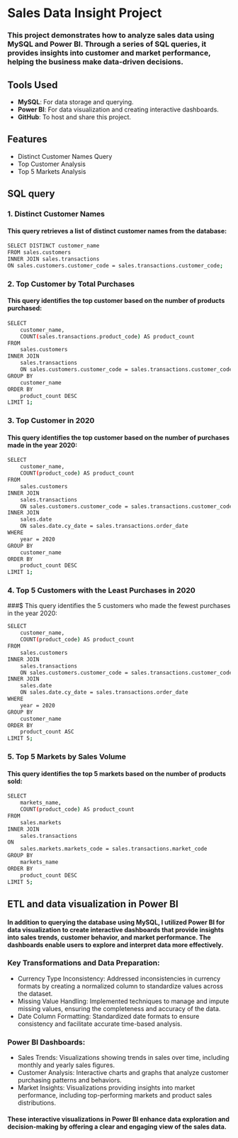 # Sales Data Insight Project
### This project demonstrates how to analyze sales data using MySQL and Power BI. Through a series of SQL queries, it provides insights into customer and market performance, helping the business make data-driven decisions.
## Tools Used

- **MySQL**: For data storage and querying.
- **Power BI**: For data visualization and creating interactive dashboards.
- **GitHub**: To host and share this project.

## Features

- Distinct Customer Names Query
- Top Customer Analysis
- Top 5 Markets Analysis

## SQL query
### 1. Distinct Customer Names
#### This query retrieves a list of distinct customer names from the database:

```bash
SELECT DISTINCT customer_name 
FROM sales.customers 
INNER JOIN sales.transactions 
ON sales.customers.customer_code = sales.transactions.customer_code;
```
### 2. Top Customer by Total Purchases
#### This query identifies the top customer based on the number of products purchased:
```bash
SELECT 
    customer_name,
    COUNT(sales.transactions.product_code) AS product_count
FROM 
    sales.customers
INNER JOIN 
    sales.transactions 
    ON sales.customers.customer_code = sales.transactions.customer_code
GROUP BY 
    customer_name
ORDER BY 
    product_count DESC
LIMIT 1;

```
### 3. Top Customer in 2020
#### This query identifies the top customer based on the number of purchases made in the year 2020:
```bash
SELECT 
    customer_name,
    COUNT(product_code) AS product_count
FROM 
    sales.customers 
INNER JOIN 
    sales.transactions  
    ON sales.customers.customer_code = sales.transactions.customer_code
INNER JOIN 
    sales.date
    ON sales.date.cy_date = sales.transactions.order_date
WHERE 
    year = 2020
GROUP BY 
    customer_name
ORDER BY 
    product_count DESC
LIMIT 1;

```
### 4. Top 5 Customers with the Least Purchases in 2020
###$ This query identifies the 5 customers who made the fewest purchases in the year 2020:
```bash
SELECT 
    customer_name,
    COUNT(product_code) AS product_count
FROM 
    sales.customers 
INNER JOIN 
    sales.transactions  
    ON sales.customers.customer_code = sales.transactions.customer_code
INNER JOIN 
    sales.date
    ON sales.date.cy_date = sales.transactions.order_date
WHERE 
    year = 2020
GROUP BY 
    customer_name
ORDER BY 
    product_count ASC
LIMIT 5;


```
### 5. Top 5 Markets by Sales Volume
#### This query identifies the top 5 markets based on the number of products sold:
```bash
SELECT 
    markets_name,
    COUNT(product_code) AS product_count
FROM 
    sales.markets
INNER JOIN
    sales.transactions
ON
    sales.markets.markets_code = sales.transactions.market_code
GROUP BY
    markets_name
ORDER BY
    product_count DESC
LIMIT 5;


```
## ETL and data visualization in Power BI
#### In addition to querying the database using MySQL, I utilized Power BI for data visualization to create interactive dashboards that provide insights into sales trends, customer behavior, and market performance. The dashboards enable users to explore and interpret data more effectively.

### Key Transformations and Data Preparation:
- Currency Type Inconsistency: Addressed inconsistencies in currency formats by creating a normalized column to standardize values across the dataset.
- Missing Value Handling: Implemented techniques to manage and impute missing values, ensuring the completeness and accuracy of the data.
- Date Column Formatting: Standardized date formats to ensure consistency and facilitate accurate time-based analysis.
### Power BI Dashboards:
- Sales Trends: Visualizations showing trends in sales over time, including monthly and yearly sales figures.
- Customer Analysis: Interactive charts and graphs that analyze customer purchasing patterns and behaviors.
- Market Insights: Visualizations providing insights into market performance, including top-performing markets and product sales distributions.
#### These interactive visualizations in Power BI enhance data exploration and decision-making by offering a clear and engaging view of the sales data.
